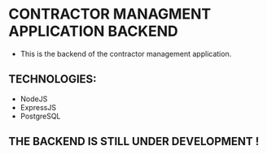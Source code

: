 # CONTRACTOR MANAGMENT APPLICATION BACKEND

* This is the backend of the contractor management application.

## TECHNOLOGIES:

* NodeJS
* ExpressJS
* PostgreSQL

## THE BACKEND IS STILL UNDER DEVELOPMENT !